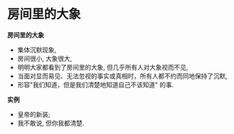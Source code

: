 # 房间里的大象

**房间里的大象**

- 集体沉默现象,
- 房间很小, 大象很大,
- 明明大家都看到了房间里的大象, 但几乎所有人对大象视而不见,
- 当面对显而易见、无法忽视的事实或真相时，所有人都不约而同地保持了沉默,
- 形容"我们知道，但是我们清楚地知道自己不该知道" 的事.

**实例**

- 皇帝的新装;
- 我不敢说, 但你我都清楚.
